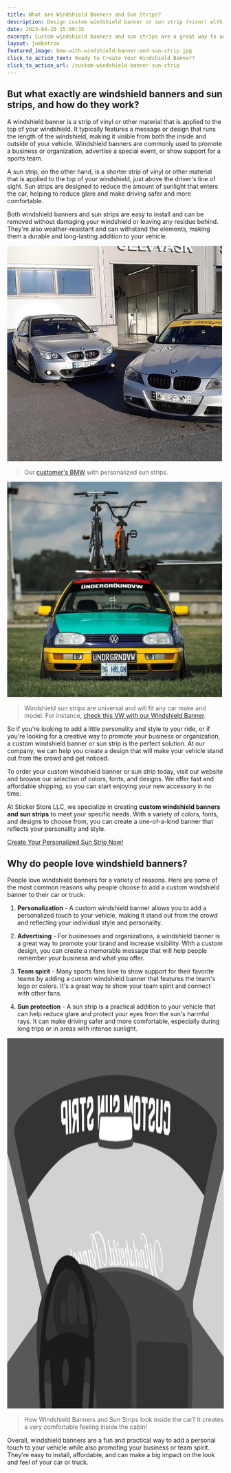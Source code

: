```yaml
---
title: What are Windshield Banners and Sun Strips?
description: Design custom windshield banner or sun strip (visor) with your personal text. Variety of colors and font styles. Will fit any car or truck. We ship the next day!
date: 2023-04-20 15:09:35
excerpt: Custom windshield banners and sun strips are a great way to add a personalized touch to your car or truck while also protecting you from the sun's glare. Whether you're looking to promote your business, show off your team spirit, or just add a little style to your ride, a custom windshield banner or sun strip is the perfect accessory.
layout: jumbotron
featured_image: bmw-with-windshield-banner-and-sun-strip.jpg
click_to_action_text: Ready to Create Your Windshield Banner?
click_to_action_url: /custom-windshield-banner-sun-strip
---
```


## But what exactly are windshield banners and sun strips, and how do they work?

A windshield banner is a strip of vinyl or other material that is applied to the top of your windshield. It typically features a message or design that runs the length of the windshield, making it visible from both the inside and outside of your vehicle. Windshield banners are commonly used to promote a business or organization, advertise a special event, or show support for a sports team.

A sun strip, on the other hand, is a shorter strip of vinyl or other material that is applied to the top of your windshield, just above the driver's line of sight. Sun strips are designed to reduce the amount of sunlight that enters the car, helping to reduce glare and make driving safer and more comfortable.

Both windshield banners and sun strips are easy to install and can be removed without damaging your windshield or leaving any residue behind. They're also weather-resistant and can withstand the elements, making them a durable and long-lasting addition to your vehicle.

<div class="row">
  <div class="col-md">
    <img class="content-image" src="windshield-vinyl-sun-strips.jpg" width="500" height="500" alt="BMW sun strips made at Bimmer Sticker Store" />
    <blockquote>Our <a href="https://www.instagram.com/the_hoodlums.no/" rel="nofollow">customer's BMW</a> with personalized sun strips.</blockquote>
  </div>
  <div class="col-md">
    <img class="content-image" src="volkswagen-golf-with-a-sun-strip.jpg" width="500" height="500" alt="volkswagen golf with windshield banner from Sticker Store LLC" />
    <blockquote>Windshield sun strips are universal and will fit any car make and model. For instance, <a href="https://www.instagram.com/thatginstergti/" rel="nofollow">check this VW with our Windshield Banner</a>.</blockquote>
  </div>
</div>

So if you're looking to add a little personality and style to your ride, or if you're looking for a creative way to promote your business or organization, a custom windshield banner or sun strip is the perfect solution. At our company, we can help you create a design that will make your vehicle stand out from the crowd and get noticed.

To order your custom windshield banner or sun strip today, visit our website and browse our selection of colors, fonts, and designs. We offer fast and affordable shipping, so you can start enjoying your new accessory in no time.

<div class="alert alert-primary px-4 py-3 my-4" role="alert">
  <p class="lead text-center">At Sticker Store LLC, we specialize in creating <strong>custom windshield banners and sun strips</strong> to meet your specific needs. With a variety of colors, fonts, and designs to choose from, you can create a one-of-a-kind banner that reflects your personality and style.</p>
  <div class="text-center mt-3 mb-2">
    <a href="/custom-windshield-banner-sun-strip" class="btn btn-primary btn-blueberry btn-lg">Create Your Personalized Sun Strip Now!</a>
  </div>
</div>

## Why do people love windshield banners?

People love windshield banners for a variety of reasons. Here are some of the most common reasons why people choose to add a custom windshield banner to their car or truck:

1. **Personalization** - A custom windshield banner allows you to add a personalized touch to your vehicle, making it stand out from the crowd and reflecting your individual style and personality.

2. **Advertising** - For businesses and organizations, a windshield banner is a great way to promote your brand and increase visibility. With a custom design, you can create a memorable message that will help people remember your business and what you offer.

3. **Team spirit** - Many sports fans love to show support for their favorite teams by adding a custom windshield banner that features the team's logo or colors. It's a great way to show your team spirit and connect with other fans.

4. **Sun protection** - A sun strip is a practical addition to your vehicle that can help reduce glare and protect your eyes from the sun's harmful rays. It can make driving safer and more comfortable, especially during long trips or in areas with intense sunlight.

<img class="content-image" src="how-windshield-sun-strip-banner-looks-inside-car-cabin.png" width="2048" height="860" alt="How Windshield Banner and Sun Strip look inside the car" />
<blockquote>How Windshield Banners and Sun Strips look inside the car? It creates a very comfortable feeling inside the cabin!</blockquote>

Overall, windshield banners are a fun and practical way to add a personal touch to your vehicle while also promoting your business or team spirit. They're easy to install, affordable, and can make a big impact on the look and feel of your car or truck.